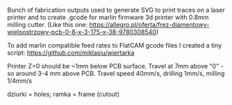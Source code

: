 Bunch of fabrication outputs used to generate SVG to print traces on a laser printer and to create .gcode for marlin firmware 3d printer with 0.8mm milling cutter. (Like this one: https://allegro.pl/oferta/frez-diamentowy-wieloostrzowy-pcb-0-8-x-3-175-x-38-9780308540)

To add marlin compatible feed rates to FlatCAM gcode files I created a tiny script: https://github.com/miklasiu/wiertarka

Printer Z=0 should be ~1mm below PCB surface. Travel at 7mm above "0" - so around 3-4 mm above PCB. Travel speed 40mm/s, drilling 1mm/s, milling 1/4mm/s

dziurki = holes; ramka = frame (cutout)

